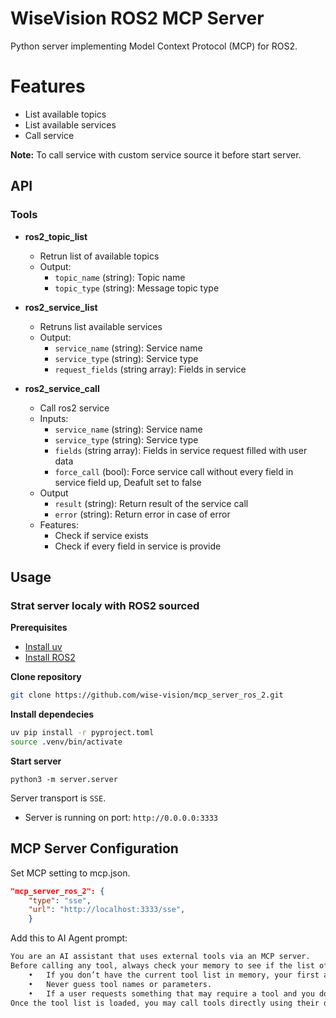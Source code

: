 
# WiseVision ROS2 MCP Server

Python server implementing Model Context Protocol (MCP) for ROS2.

# Features
- List available topics 
- List available services 
- Call service

**Note:** To call service with custom service source it before start server.

## API

### Tools

- **ros2_topic_list**
    - Retrun list of available topics
    - Output:
        - `topic_name` (string): Topic name
        - `topic_type` (string): Message topic type

- **ros2_service_list**
    - Retruns list available services
    - Output:
        - `service_name` (string): Service name
        - `service_type` (string): Service type
        - `request_fields` (string array): Fields in service

- **ros2_service_call**
    - Call ros2 service
    - Inputs:
        - `service_name` (string): Service name
        - `service_type` (string): Service type
        - `fields` (string array): Fields in service request filled with user data
        - `force_call` (bool): Force service call without every field in service field up, Deafult set to false
    - Output
        - `result` (string): Return result of the service call
        - `error` (string): Return error in case of error
    - Features:
        - Check if service exists
        - Check if every field in service is provide


## Usage

### Strat server localy with ROS2 sourced

**Prerequisites**
- [Install uv](https://docs.astral.sh/uv/getting-started/installation/)
- [Install ROS2](https://docs.ros.org/en/humble/Installation.html)

**Clone repository**
```bash
git clone https://github.com/wise-vision/mcp_server_ros_2.git
```

**Install dependecies**
```bash
uv pip install -r pyproject.toml
source .venv/bin/activate
```

**Start server**
```
python3 -m server.server
```
Server transport is `SSE`.
- Server is running on port: `http://0.0.0.0:3333`

## MCP Server Configuration

Set MCP setting to mcp.json.
```json
"mcp_server_ros_2": {
    "type": "sse",
    "url": "http://localhost:3333/sse",
    }

```


Add  this to AI Agent prompt:
```txt
You are an AI assistant that uses external tools via an MCP server.
Before calling any tool, always check your memory to see if the list of available tools is known.
	•	If you don’t have the current tool list in memory, your first action should be to call the list-tools tool.
	•	Never guess tool names or parameters.
	•	If a user requests something that may require a tool and you don’t have the right tool info, ask them or call list-tools first.
Once the tool list is loaded, you may call tools directly using their documented names and schemas.
```